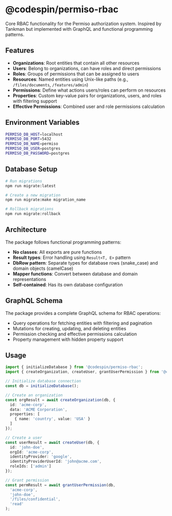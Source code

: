 # @codespin/permiso-rbac

Core RBAC functionality for the Permiso authorization system. Inspired by Tankman but implemented with GraphQL and functional programming patterns.

## Features

- **Organizations**: Root entities that contain all other resources
- **Users**: Belong to organizations, can have roles and direct permissions
- **Roles**: Groups of permissions that can be assigned to users
- **Resources**: Named entities using Unix-like paths (e.g., `/files/documents`, `/features/admin`)
- **Permissions**: Define what actions users/roles can perform on resources
- **Properties**: Custom key-value pairs for organizations, users, and roles with filtering support
- **Effective Permissions**: Combined user and role permissions calculation

## Environment Variables

```bash
PERMISO_DB_HOST=localhost
PERMISO_DB_PORT=5432
PERMISO_DB_NAME=permiso
PERMISO_DB_USER=postgres
PERMISO_DB_PASSWORD=postgres
```

## Database Setup

```bash
# Run migrations
npm run migrate:latest

# Create a new migration
npm run migrate:make migration_name

# Rollback migrations
npm run migrate:rollback
```

## Architecture

The package follows functional programming patterns:

- **No classes**: All exports are pure functions
- **Result types**: Error handling using `Result<T, E>` pattern
- **DbRow pattern**: Separate types for database rows (snake_case) and domain objects (camelCase)
- **Mapper functions**: Convert between database and domain representations
- **Self-contained**: Has its own database configuration

## GraphQL Schema

The package provides a complete GraphQL schema for RBAC operations:

- Query operations for fetching entities with filtering and pagination
- Mutations for creating, updating, and deleting entities
- Permission checking and effective permissions calculation
- Property management with hidden property support

## Usage

```typescript
import { initializeDatabase } from '@codespin/permiso-rbac';
import { createOrganization, createUser, grantUserPermission } from '@codespin/permiso-rbac';

// Initialize database connection
const db = initializeDatabase();

// Create an organization
const orgResult = await createOrganization(db, {
  id: 'acme-corp',
  data: 'ACME Corporation',
  properties: [
    { name: 'country', value: 'USA' }
  ]
});

// Create a user
const userResult = await createUser(db, {
  id: 'john-doe',
  orgId: 'acme-corp',
  identityProvider: 'google',
  identityProviderUserId: 'john@acme.com',
  roleIds: ['admin']
});

// Grant permission
const permResult = await grantUserPermission(db, 
  'acme-corp',
  'john-doe',
  '/files/confidential',
  'read'
);
```
